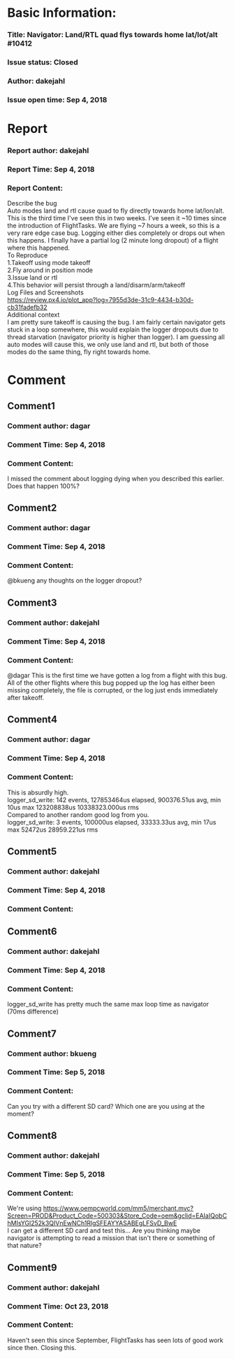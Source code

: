 # Basic Information:
### Title:  Navigator: Land/RTL quad flys towards home lat/lot/alt #10412 
### Issue status: Closed
### Author: dakejahl
### Issue open time: Sep 4, 2018
# Report
### Report author: dakejahl
### Report Time: Sep 4, 2018
### Report Content:   
Describe the bug    
Auto modes land and rtl cause quad to fly directly towards home lat/lon/alt. This is the third time I've seen this in two weeks. I've seen it ~10 times since the introduction of FlightTasks. We are flying ~7 hours a week, so this is a very rare edge case bug. Logging either dies completely or drops out when this happens. I finally have a partial log (2 minute long dropout) of a flight where this happened.  
To Reproduce  
1.Takeoff using mode takeoff  
2.Fly around in position mode  
3.Issue land or rtl  
4.This behavior will persist through a land/disarm/arm/takeoff  
Log Files and Screenshots    
https://review.px4.io/plot_app?log=7955d3de-31c9-4434-b30d-cb31fadefb32  
Additional context    
I am pretty sure takeoff is causing the bug. I am fairly certain navigator gets stuck in a loop somewhere, this would explain the logger dropouts due to thread starvation (navigator priority is higher than logger). I am guessing all auto modes will cause this, we only use land and rtl, but both of those modes do the same thing, fly right towards home.  

# Comment
## Comment1
### Comment author: dagar
### Comment Time: Sep 4, 2018
### Comment Content:   
I missed the comment about logging dying when you described this earlier. Does that happen 100%?  

## Comment2
### Comment author: dagar
### Comment Time: Sep 4, 2018
### Comment Content:   
@bkueng any thoughts on the logger dropout?  

## Comment3
### Comment author: dakejahl
### Comment Time: Sep 4, 2018
### Comment Content:   
@dagar This is the first time we have gotten a log from a flight with this bug. All of the other flights where this bug popped up the log has either been missing completely, the file is corrupted, or the log just ends immediately after takeoff.  

## Comment4
### Comment author: dagar
### Comment Time: Sep 4, 2018
### Comment Content:   
This is absurdly high.    
logger_sd_write: 142 events, 127853464us elapsed, 900376.51us avg, min 10us max 123208838us 10338323.000us rms  
Compared to another random good log from you.    
logger_sd_write: 3 events, 100000us elapsed, 33333.33us avg, min 17us max 52472us 28959.221us rms  

## Comment5
### Comment author: dakejahl
### Comment Time: Sep 4, 2018
### Comment Content:   

## Comment6
### Comment author: dakejahl
### Comment Time: Sep 4, 2018
### Comment Content:   
logger_sd_write has pretty much the same max loop time as navigator (70ms difference)  

## Comment7
### Comment author: bkueng
### Comment Time: Sep 5, 2018
### Comment Content:   
Can you try with a different SD card? Which one are you using at the moment?  

## Comment8
### Comment author: dakejahl
### Comment Time: Sep 5, 2018
### Comment Content:   
We're using https://www.oempcworld.com/mm5/merchant.mvc?Screen=PROD&Product_Code=500303&Store_Code=oem&gclid=EAIaIQobChMIsYGl252k3QIVnEwNCh1RlgSFEAYYASABEgLFSvD_BwE  
I can get a different SD card and test this... Are you thinking maybe navigator is attempting to read a mission that isn't there or something of that nature?  

## Comment9
### Comment author: dakejahl
### Comment Time: Oct 23, 2018
### Comment Content:   
Haven't seen this since September, FlightTasks has seen lots of good work since then. Closing this.  
